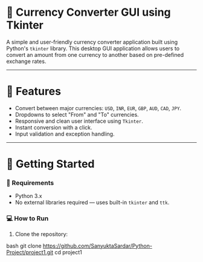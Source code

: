 # 💱 Currency Converter GUI using Tkinter

A simple and user-friendly currency converter application built using Python's `tkinter` library. This desktop GUI application allows users to convert an amount from one currency to another based on pre-defined exchange rates.

---

# 📌 Features

- Convert between major currencies: `USD`, `INR`, `EUR`, `GBP`, `AUD`, `CAD`, `JPY`.
- Dropdowns to select "From" and "To" currencies.
- Responsive and clean user interface using `Tkinter`.
- Instant conversion with a click.
- Input validation and exception handling.

---

# 🚀 Getting Started

### 🔧 Requirements

- Python 3.x
- No external libraries required — uses built-in `tkinter` and `ttk`.

### 💻 How to Run

1. Clone the repository:

bash
git clone https://github.com/SanyuktaSardar/Python-Project/project1.git
cd project1

